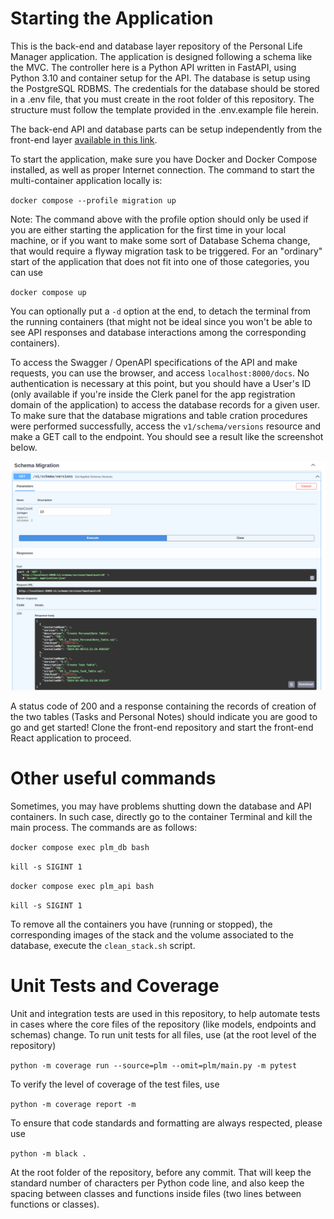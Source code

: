 # Starting the Application

This is the back-end and database layer repository of the Personal Life Manager application. The application is designed following a schema like the MVC. The controller here is a Python API written in FastAPI, using Python 3.10 and container setup for the API. The database is setup using the PostgreSQL RDBMS. The credentials for the database should be stored in a .env file, that you must create in the root folder of this repository. The structure must follow the template provided in the .env.example file herein.

The back-end API and database parts can be setup independently from the front-end layer [available in this link](https://github.com/gabogomes/plm-next-ui).

To start the application, make sure you have Docker and Docker Compose installed, as well as proper Internet connection. The command to start the multi-container application locally is:

`docker compose --profile migration up`

Note: The command above with the profile option should only be used if you are either starting the application for the first time in your local machine, or if you want to make some sort of Database Schema change, that would require a flyway migration task to be triggered. For an "ordinary" start of the application that does not fit into one of those categories, you can use

`docker compose up`

You can optionally put a `-d` option at the end, to detach the terminal from the running containers (that might not be ideal since you won't be able to see API responses and database interactions among the corresponding containers).

To access the Swagger / OpenAPI specifications of the API and make requests, you can use the browser, and access `localhost:8000/docs`. No authentication is necessary at this point, but you should have a User's ID (only available if you're inside the Clerk panel for the app registration domain of the application) to access the database records for a given user. To make sure that the database migrations and table cration procedures were performed successfully, access the `v1/schema/versions` resource and make a GET call to the endpoint. You should see a result like the screenshot below.

![OpenAPI Specifications](./images/Flyway-Sample-Request.png)

A status code of 200 and a response containing the records of creation of the two tables (Tasks and Personal Notes) should indicate you are good to go and get started! Clone the front-end repository and start the front-end React application to proceed.

# Other useful commands

Sometimes, you may have problems shutting down the database and API containers. In such case, directly go to the container Terminal and kill the main process. The commands are as follows:

`docker compose exec plm_db bash`

`kill -s SIGINT 1`

`docker compose exec plm_api bash`

`kill -s SIGINT 1`

To remove all the containers you have (running or stopped), the corresponding images of the stack and the volume associated to the database, execute the `clean_stack.sh` script.

# Unit Tests and Coverage

Unit and integration tests are used in this repository, to help automate tests in cases where the core files of the repository (like models, endpoints and schemas) change. To run unit tests for all files, use (at the root level of the repository)

`python -m coverage run --source=plm --omit=plm/main.py -m pytest`

To verify the level of coverage of the test files, use

`python -m coverage report -m`

To ensure that code standards and formatting are always respected, please use

`python -m black .`

At the root folder of the repository, before any commit. That will keep the standard number of characters per Python code line, and also keep the spacing between classes and functions inside files (two lines between functions or classes).